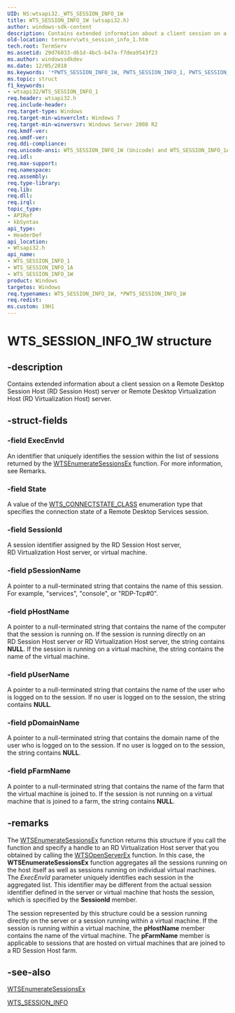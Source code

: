 ```yaml
---
UID: NS:wtsapi32._WTS_SESSION_INFO_1W
title: WTS_SESSION_INFO_1W (wtsapi32.h)
author: windows-sdk-content
description: Contains extended information about a client session on a Remote Desktop Session Host (RD Session Host) server or Remote Desktop Virtualization Host (RD Virtualization Host) server.
old-location: termserv\wts_session_info_1.htm
tech.root: TermServ
ms.assetid: 29d76033-d61d-4bc5-b47a-f7dea9543f23
ms.author: windowssdkdev
ms.date: 12/05/2018
ms.keywords: '*PWTS_SESSION_INFO_1W, PWTS_SESSION_INFO_1, PWTS_SESSION_INFO_1 structure pointer [Remote Desktop Services], WTS_SESSION_INFO_1, WTS_SESSION_INFO_1 structure [Remote Desktop Services], WTS_SESSION_INFO_1A, WTS_SESSION_INFO_1W, termserv.wts_session_info_1, wtsapi32/PWTS_SESSION_INFO_1, wtsapi32/WTS_SESSION_INFO_1, wtsapi32/WTS_SESSION_INFO_1A, wtsapi32/WTS_SESSION_INFO_1W'
ms.topic: struct
f1_keywords:
- wtsapi32/WTS_SESSION_INFO_1
req.header: wtsapi32.h
req.include-header: 
req.target-type: Windows
req.target-min-winverclnt: Windows 7
req.target-min-winversvr: Windows Server 2008 R2
req.kmdf-ver: 
req.umdf-ver: 
req.ddi-compliance: 
req.unicode-ansi: WTS_SESSION_INFO_1W (Unicode) and WTS_SESSION_INFO_1A (ANSI)
req.idl: 
req.max-support: 
req.namespace: 
req.assembly: 
req.type-library: 
req.lib: 
req.dll: 
req.irql: 
topic_type:
- APIRef
- kbSyntax
api_type:
- HeaderDef
api_location:
- Wtsapi32.h
api_name:
- WTS_SESSION_INFO_1
- WTS_SESSION_INFO_1A
- WTS_SESSION_INFO_1W
product: Windows
targetos: Windows
req.typenames: WTS_SESSION_INFO_1W, *PWTS_SESSION_INFO_1W
req.redist: 
ms.custom: 19H1
---
```


# WTS_SESSION_INFO_1W structure


## -description


Contains 
    extended information about a client session on a Remote Desktop Session Host (RD Session Host) server or Remote Desktop Virtualization Host (RD Virtualization Host) server.


## -struct-fields




### -field ExecEnvId

An identifier that uniquely identifies the session within the list of sessions returned by the <a href="https://docs.microsoft.com/windows/desktop/api/wtsapi32/nf-wtsapi32-wtsenumeratesessionsexa">WTSEnumerateSessionsEx</a> function. For more information, see Remarks.


### -field State

A value of the <a href="https://docs.microsoft.com/windows/desktop/api/wtsapi32/ne-wtsapi32-wts_connectstate_class">WTS_CONNECTSTATE_CLASS</a> enumeration type that specifies the connection state of a Remote Desktop Services session.


### -field SessionId

A session identifier assigned by the RD Session Host server, RD Virtualization Host server, or virtual machine.


### -field pSessionName

A pointer to a null-terminated string that contains the name of this session. For example, "services", "console", or "RDP-Tcp#0".


### -field pHostName

A pointer to a null-terminated string that contains the name of the computer that the session is running on. If the session is running directly on an RD Session Host server or RD Virtualization Host server, the string contains <b>NULL</b>. If the session is running on a virtual machine, the string contains the name of the virtual machine.


### -field pUserName

A pointer to a null-terminated string that contains the name of the user who is logged on to the session. If no user is logged on to the session, the string contains <b>NULL</b>.


### -field pDomainName

A pointer to a null-terminated string that contains the domain name of the user who is logged on to the session. If no user is logged on to the session, the string contains <b>NULL</b>.


### -field pFarmName

A pointer to a null-terminated string that contains the name of the farm that the virtual machine is joined to.  If the session is not running on a virtual machine that is joined to a farm, the string contains <b>NULL</b>.


## -remarks



The <a href="https://docs.microsoft.com/windows/desktop/api/wtsapi32/nf-wtsapi32-wtsenumeratesessionsexa">WTSEnumerateSessionsEx</a> function returns this structure if you call the function and specify a handle to an RD Virtualization Host server  that you obtained by calling the <a href="https://docs.microsoft.com/windows/desktop/api/wtsapi32/nf-wtsapi32-wtsopenserverexa">WTSOpenServerEx</a> function. In this case, the <b>WTSEnumerateSessionsEx</b> function aggregates all the sessions running on the host itself as well as sessions running on individual virtual machines.  The <i>ExecEnvId</i> parameter uniquely identifies each session in the aggregated list. This identifier may be different from the actual session identifier defined in the server or virtual machine that hosts the session, which is specified by the <b>SessionId</b> member.

The session represented by this structure could be a session running directly on the server or a session running within a virtual machine. If the session is running within a virtual machine, the <b>pHostName</b> member contains the name of the virtual machine. The <b>pFarmName</b> member is applicable to sessions that are hosted on virtual machines that are joined to a RD Session Host farm.




## -see-also




<a href="https://docs.microsoft.com/windows/desktop/api/wtsapi32/nf-wtsapi32-wtsenumeratesessionsexa">WTSEnumerateSessionsEx</a>



<a href="https://docs.microsoft.com/windows/desktop/api/wtsapi32/ns-wtsapi32-wts_session_infoa">WTS_SESSION_INFO</a>
 

 

